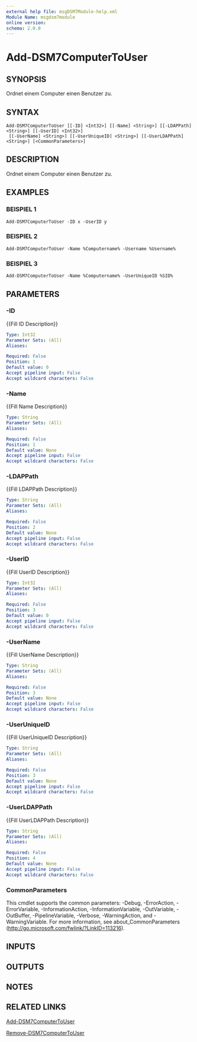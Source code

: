```yaml
---
external help file: msgDSM7Module-help.xml
Module Name: msgdsm7module
online version:
schema: 2.0.0
---
```


# Add-DSM7ComputerToUser

## SYNOPSIS
Ordnet einem Computer einen Benutzer zu.

## SYNTAX

```
Add-DSM7ComputerToUser [[-ID] <Int32>] [[-Name] <String>] [[-LDAPPath] <String>] [[-UserID] <Int32>]
 [[-UserName] <String>] [[-UserUniqueID] <String>] [[-UserLDAPPath] <String>] [<CommonParameters>]
```

## DESCRIPTION
Ordnet einem Computer einen Benutzer zu.

## EXAMPLES

### BEISPIEL 1
```
Add-DSM7ComputerToUser -ID x -UserID y
```

### BEISPIEL 2
```
Add-DSM7ComputerToUser -Name %Computername% -Username %Username%
```

### BEISPIEL 3
```
Add-DSM7ComputerToUser -Name %Computername% -UserUniqueID %SID%
```

## PARAMETERS

### -ID
{{Fill ID Description}}

```yaml
Type: Int32
Parameter Sets: (All)
Aliases:

Required: False
Position: 1
Default value: 0
Accept pipeline input: False
Accept wildcard characters: False
```

### -Name
{{Fill Name Description}}

```yaml
Type: String
Parameter Sets: (All)
Aliases:

Required: False
Position: 1
Default value: None
Accept pipeline input: False
Accept wildcard characters: False
```

### -LDAPPath
{{Fill LDAPPath Description}}

```yaml
Type: String
Parameter Sets: (All)
Aliases:

Required: False
Position: 2
Default value: None
Accept pipeline input: False
Accept wildcard characters: False
```

### -UserID
{{Fill UserID Description}}

```yaml
Type: Int32
Parameter Sets: (All)
Aliases:

Required: False
Position: 3
Default value: 0
Accept pipeline input: False
Accept wildcard characters: False
```

### -UserName
{{Fill UserName Description}}

```yaml
Type: String
Parameter Sets: (All)
Aliases:

Required: False
Position: 3
Default value: None
Accept pipeline input: False
Accept wildcard characters: False
```

### -UserUniqueID
{{Fill UserUniqueID Description}}

```yaml
Type: String
Parameter Sets: (All)
Aliases:

Required: False
Position: 3
Default value: None
Accept pipeline input: False
Accept wildcard characters: False
```

### -UserLDAPPath
{{Fill UserLDAPPath Description}}

```yaml
Type: String
Parameter Sets: (All)
Aliases:

Required: False
Position: 4
Default value: None
Accept pipeline input: False
Accept wildcard characters: False
```

### CommonParameters
This cmdlet supports the common parameters: -Debug, -ErrorAction, -ErrorVariable, -InformationAction, -InformationVariable, -OutVariable, -OutBuffer, -PipelineVariable, -Verbose, -WarningAction, and -WarningVariable.
For more information, see about_CommonParameters (http://go.microsoft.com/fwlink/?LinkID=113216).

## INPUTS

## OUTPUTS

## NOTES

## RELATED LINKS

[Add-DSM7ComputerToUser]()

[Remove-DSM7ComputerToUser]()

